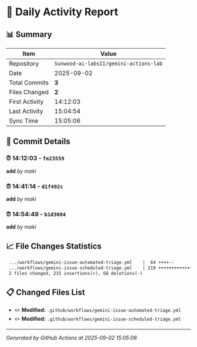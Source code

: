 # 📅 Daily Activity Report

## 📊 Summary
| Item | Value |
|------|-------|
| Repository | `Sunwood-ai-labsII/gemini-actions-lab` |
| Date | 2025-09-02 |
| Total Commits | **3** |
| Files Changed | **2** |
| First Activity | 14:12:03 |
| Last Activity | 15:04:54 |
| Sync Time | 15:05:06 |

## 📝 Commit Details

### ⏰ 14:12:03 - `fe23559`
**add**
*by maki*

### ⏰ 14:41:14 - `d1f492c`
**add**
*by maki*

### ⏰ 14:54:49 - `b1d3084`
**add**
*by maki*

## 📈 File Changes Statistics

```diff
 .../workflows/gemini-issue-automated-triage.yml    |  64 ++++--
 .../workflows/gemini-issue-scheduled-triage.yml    | 219 +++++++++++++++------
 2 files changed, 215 insertions(+), 68 deletions(-)
```

## 📋 Changed Files List

- ✏️ **Modified:** `.github/workflows/gemini-issue-automated-triage.yml`
- ✏️ **Modified:** `.github/workflows/gemini-issue-scheduled-triage.yml`

---
*Generated by GitHub Actions at 2025-09-02 15:05:06*
